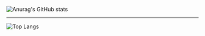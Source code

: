 ![Anurag's GitHub stats](https://github-readme-stats.vercel.app/api?username=seomin1210&show_icons=true&theme=algolia)
- - -
![Top Langs](https://github-readme-stats.vercel.app/api/top-langs/?username=seomin1210&layout=compact&theme=algolia)

<!--
**seomin1210/seomin1210** is a ✨ _special_ ✨ repository because its `README.md` (this file) appears on your GitHub profile.

Here are some ideas to get you started:

- 🔭 I’m currently working on ...
- 🌱 I’m currently learning ...
- 👯 I’m looking to collaborate on ...
- 🤔 I’m looking for help with ...
- 💬 Ask me about ...
- 📫 How to reach me: ...
- 😄 Pronouns: ...
- ⚡ Fun fact: ...
-->
